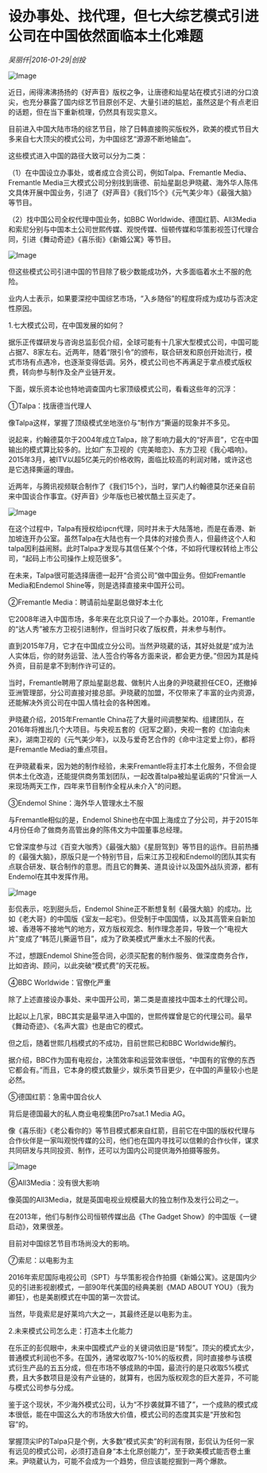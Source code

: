 # 设办事处、找代理，但七大综艺模式引进公司在中国依然面临本土化难题

*吴丽仟|2016-01-29|创投*

![Image](http://static.ylzbl.com/uploads/ueditor/php/upload/image/20180302/1519978061377446.jpeg)

近日，闹得沸沸扬扬的《好声音》版权之争，让唐德和灿星站在模式引进的分口浪尖，也充分暴露了国内综艺节目原创不足、大量引进的尴尬，虽然这是个有点老旧的话题，但在当下重新梳理，仍然具有现实意义。

目前进入中国大陆市场的综艺节目，除了日韩直接购买版权外，欧美的模式节目大多来自七大顶尖的模式公司，为中国综艺“源源不断地输血”。

这些模式进入中国的路径大致可以分为二类：

（1）在中国设立办事处，或者成立合资公司，例如Talpa、Fremantle Media、Fremantle Media三大模式公司分别找到唐德、前灿星副总尹晓葳、海外华人陈伟文具体开展中国业务，引进了《好声音》《我们15个》《元气美少年》《最强大脑》等节目。

（2）找中国公司全权代理中国业务，如BBC Worldwide、德国红箭、All3Media和索尼分别与中国本土公司世熙传媒、观悦传媒、恒顿传媒和华策影视签订代理合同，引进《舞动奇迹》《喜乐街》《新婚公寓》等节目。

![Image](http://p2.pstatp.com/large/66bf0005df91195b0574)

但这些模式公司引进中国的节目除了极少数能成功外，大多面临着水土不服的危险。

业内人士表示，如果要深挖中国综艺市场，“入乡随俗”的程度将成为成功与否决定性原因。

1.七大模式公司，在中国发展的如何？

据乐正传媒研发与咨询总监彭侃介绍，全球可能有十几家大型模式公司，中国可能占据7、8家左右。近两年，随着“限引令”的颁布，联合研发和原创开始流行，模式市场有点遇冷，也逐渐变得低调。另外，模式公司也不再满足于拿点模式版权费，转向参与制作及全产业链开发。

下面，娱乐资本论也特地调查国内七家顶级模式公司，看看这些年的沉浮：

①Talpa：找唐德当代理人

像Talpa这样，掌握了顶级模式坐地涨价与“制作方”撕逼的现象并不多见。

说起来，约翰德莫尔于2004年成立Talpa，除了影响力最大的“好声音”，它在中国输出的模式算比较多的。比如广东卫视的《完美暗恋》、东方卫视《我心唱响》。2015年3月，被ITV以超5亿美元的价格收购，面临比较高的利润对赌，或许这也是它选择撕逼的理由。

近两年，与腾讯视频联合制作了《我们15个》，当时，掌门人约翰德莫尔还亲自前来中国谈合作事宜。《好声音》少年版也已被优酷土豆买走了。

![Image](http://p2.pstatp.com/large/66c10004aef7e387d658)

在这个过程中，Talpa有授权给ipcn代理，同时并未于大陆落地，而是在香港、新加坡连开办公室。虽然Talpa在大陆也有一个具体的对接负责人，但最终这个人和talpa因利益闹掰。此时Talpa才发现与其信任某个个体，不如将代理权转给上市公司，“起码上市公司操作上规范很多”。

在未来，Talpa很可能选择唐德一起开“合资公司”做中国业务。但如Fremantle Media和Endemol Shine等，则是选择直接来中国开公司。

②Fremantle Media：聘请前灿星副总做好本土化

它2008年进入中国市场，多年来在北京只设了一个办事处。2010年，Fremantle的“达人秀”被东方卫视引进制作，但当时只收了版权费，并未参与制作。

直到2015年7月，它才在中国成立分公司。当然尹晓葳的话，其好处就是“成为法人实体后，你的财务运营、法人签合约等各方面来说，都会更方便。”但因为其是纯外资，目前是拿不到制作许可证的。

当时，Fremantle聘用了原灿星副总裁、做制片人出身的尹晓葳担任CEO，还撤掉亚洲管理部，分公司直接对接总部。尹晓葳的加盟，不仅带来了丰富的业内资源，还能解决外资公司在中国人情社会的各种困难。

尹晓葳介绍，2015年Fremantle China花了大量时间调整架构、组建团队，在2016年将推出几个大项目。与央视五套的《冠军之巅》，央视一套的《加油向未来》，湖南卫视的《元气美少年》，以及与爱奇艺合作的《命中注定爱上你》，都将是Fremantle Media的重点项目。

在尹晓葳看来，因为她的制作经验，未来Fremantle将主打本土化服务，不但会提供本土化改造，还能提供商务策划团队，一起改善talpa被灿星诟病的“只曾派一人来现场两天工作，四年来节目制作全程从未介入”的问题。

③Endemol Shine：海外华人管理水土不服

与Fremantle相似的是，Endemol Shine也在中国上海成立了分公司，并于2015年4月份任命了做商务高管出身的陈伟文为中国董事总经理。

它曾深度参与过《百变大咖秀》《最强大脑》《星厨驾到》等节目的运作。目前热播的《最强大脑》，原版只是一个特别节目，后来江苏卫视和Endemol的团队其实有点联合研发、联合制作的意思。而且它的舞美、道具设计以及国外战队资源，都有Endemol在其中发挥作用。

![Image](http://p3.pstatp.com/large/66be0005f651a1b5c613)

彭侃表示，吃到甜头后，Endemol Shine正不断想复制《最强大脑》的成功。比如《老大哥》的中国版《室友一起宅》。但受制于中国国情，以及其高管来自新加坡、香港等不接地气的地方，双方版权观念、制作理念差异，导致一个“电视大片”变成了“韩范儿撕逼节目”，成为了欧美模式严重水土不服的代表。

不过，想跟Endemol Shine签合同，必须买配套的制作服务、做深度商务合作，比如咨询、顾问，以此突破“模式费”的天花板。

④BBC Worldwide：官僚化严重

除了上述直接设办事处、来中国开公司，第二类是直接找中国本土的代理公司。

比起以上几家，BBC其实是最早进入中国的，世熙传媒曾是它的代理公司。最早《舞动奇迹》、《名声大震》也是由它的模式。

但之后，随着世熙几档模式的不成功，目前世熙已和BBC Worldwide解约。

据介绍，BBC作为国有电视台，决策效率和运营效率很低，“中国有的官僚的东西它都会有。”而且，它本身的模式数量少，娱乐类节目更少，在中国的声量较小也是必然。

⑤德国红箭：急需中国合伙人

背后是德国最大的私人商业电视集团Pro7sat.1 Media AG。

像《喜乐街》《老公看你的》等节目模式都来自红箭，目前它在中国的版权代理与合作伙伴是一家叫观悦传媒的公司，他们也在国内寻找可以信赖的合作伙伴，谋求共同研发与共同投资、制作，还可以为国内公司提供海外拍摄等服务。

![Image](http://p3.pstatp.com/large/66c000058130a994077e)

⑥All3Media：没有很大影响

像英国的All3Media，就是英国电视业规模最大的独立制作及发行公司之一。

在2013年，他们与制作公司恒顿传媒出品《The Gadget Show》的中国版《一键启动》，效果很差。

目前对中国综艺节目市场尚没大的影响。

⑦索尼：以电影为主

2016年索尼国际电视公司（SPT）与华策影视合作拍摄《新婚公寓》。这是国内少见的引进影视剧模式，一部90年代美国的经典美剧《MAD ABOUT YOU》（我为卿狂），也是美剧模式在中国的第一次尝试。

当然，毕竟索尼是好莱坞六大之一，其最终还是以电影为主。

2.未来模式公司怎么走：打造本土化能力

在乐正的彭侃眼中，未来中国模式产业的关键词依旧是“转型”。顶尖的模式太少，普通模式利润也不多。在国外，通常收取7%-10%的版权费，同时直接参与该模式衍生产品的五五分成，但在市场不够成熟的中国，最流行的是只收取5%模式费，且大多数项目是没有产业链的，就算有，也因为版权观念的巨大差异，不可能与模式公司参与分成。

鉴于这个现状，不少海外模式公司，认为“不抄袭就算不错了”，一个成熟的模式成本很低，能在中国这么大的市场放大价值，模式公司的态度其实是“开放和包容”的。

掌握顶尖IP的Talpa只是个例，大多数“模式买卖”的利润有限，彭侃认为任何一家有远见的模式公司，必须打造自身“本土化原创能力”，至于欧美模式能否卷土重来。尹晓葳认为，可能不会成为一个趋势，但应该能挖掘到一两个爆款。

